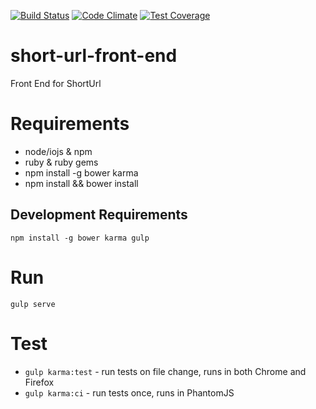 [![Build Status](https://travis-ci.org/abramz/short-url-front-end.svg)](https://travis-ci.org/abramz/short-url-front-end)
[![Code Climate](https://codeclimate.com/github/abramz/short-url-front-end/badges/gpa.svg)](https://codeclimate.com/github/abramz/short-url-front-end)
[![Test Coverage](https://codeclimate.com/github/abramz/short-url-front-end/badges/coverage.svg)](https://codeclimate.com/github/abramz/short-url-front-end/coverage)
# short-url-front-end
Front End for ShortUrl

# Requirements
- node/iojs & npm
- ruby & ruby gems
- npm install -g bower karma
- npm install && bower install

## Development Requirements
```npm install -g bower karma gulp```

# Run
```gulp serve```

# Test
- ```gulp karma:test``` - run tests on file change, runs in both Chrome and Firefox
- ```gulp karma:ci``` - run tests once, runs in PhantomJS
